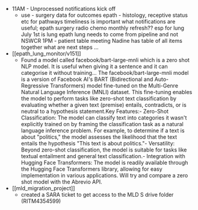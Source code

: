 - 11AM - Unprocessed notifications kick off
	- use - surgery data for outcomes 
	  epath - histology, receptive status etc for pathways
	  timeliness is important 
	  what notifications are useful;
	  epath surgery radio chemo 
	  monthly refresh?? esp for lung
	  July 1st is lung 
	  epath lung needs to come from pipeline and not NSWCR
	  1PM - patient table meeting
	  Nadine has table of all items together
	  what are next steps ...
- [[epath_lung_monitor/v151]]
	- Found a model called facebook/bart-large-mnli which is a zero shot NLP model. It is useful when giving it a sentence and it can categorise it without training...
	  The facebook/bart-large-mnli model is a version of Facebook AI's BART (Bidirectional and Auto-Regressive Transformers) model fine-tuned on the Multi-Genre Natural Language Inference (MNLI) dataset. This fine-tuning enables the model to perform tasks like zero-shot text classification by evaluating whether a given text (premise) entails, contradicts, or is neutral to a hypothesis statement.Key Features:- Zero-Shot Classification: The model can classify text into categories it wasn't explicitly trained on by framing the classification task as a natural language inference problem. For example, to determine if a text is about "politics," the model assesses the likelihood that the text entails the hypothesis "This text is about politics."- Versatility: Beyond zero-shot classification, the model is suitable for tasks like textual entailment and general text classification.- Integration with Hugging Face Transformers: The model is readily available through the Hugging Face Transformers library, allowing for easy implementation in various applications. 
	  Will try and compare a zero shot model with the Abrevio API.
- [[mld_migration_project]]
	- created a SARA ticket to get access to the MLD S drive folder (RITM4354599)